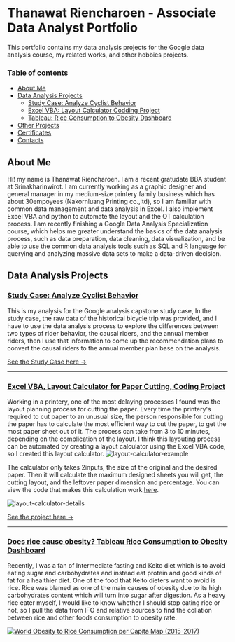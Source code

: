 # Thanawat Riencharoen - Associate Data Analyst Portfolio
This portfolio contains my data analysis projects for the Google data analysis course, my related works, and other hobbies projects.

### Table of contents
- [About Me](#about-me)
- [Data Analysis Projects](#data-analysis-projects)
     + [Study Case: Analyze Cyclist Behavior](#study-case-analyze-cyclist-behavior)
     + [Excel VBA: Layout Calculator Codding Project](#excel-vba-layout-calculator-for-paper-cutting-coding-project)
     + [Tableau: Rice Consumption to Obesity Dashboard](#does-rice-cause-obesity-tableau-rice-consumption-to-obesity-dashboard)
- [Other Projects](#other-projects)
- [Certificates](#certificates)
- [Contacts](#contacts)




## About Me
Hi! my name is Thanawat Riencharoen. I am a recent gratudate BBA student at Srinakharinwirot. I am currently working as a graphic designer and general manager in my medium-size printery family business which has about 30empoyees (Nakornluang Printing co.,ltd), so I am familiar with common data management and data analysis in Excel. I also implement Excel VBA and python to automate the layout and the OT calculation process. I am recently finishing a Google Data Analysis Specialization course, which helps me greater understand the basics of the data analysis process, such as data preparation, data cleaning, data visualization, and be able to use the common data analysis tools such as SQL and R language for querying and analyzing massive data sets to make a data-driven decision.

## Data Analysis Projects
### [Study Case: Analyze Cyclist Behavior](https://github.com/prinofprin/study_case_cyclist_analysis.git)
This is my analysis for the Google analysis capstone study case, In the study case, the raw data of the historical bicycle trip was provided, and I have to use the data analysis process to explore the differences between two types of rider behavior, the causal riders, and the annual member riders, then I use that information to come up the recommendation plans to convert the causal riders to the annual member plan base on the analysis.

[See the Study Case here →](https://github.com/prinofprin/study_case_cyclist_analysis.git)
______________________________________________________________________________________________________________________________________________________

### [Excel VBA, Layout Calculator for Paper Cutting, Coding Project](https://github.com/prinofprin/excel_paper_layout_calculator.git)
Working in a printery, one of the most delaying processes I found was the layout planning process for cutting the paper. Every time the printery's required to cut paper to an unusual size, the person responsible for cutting the paper has to calculate the most efficient way to cut the paper,  to get the most paper sheet out of it. The process can take from 3 to 10 minutes, depending on the complication of the layout. I think this layouting process can be automated by creating a layout calculator using the Excel VBA code, so I created this layout calculator.
<img src="https://i.ibb.co/H784Ly3/layout-calculator-example.png" alt="layout-calculator-example" border="0"></a>

The calculator only takes 2inputs, the size of the original and the desired paper. Then it will calculate the maximum designed sheets you will get, the cutting layout, and the leftover paper dimension and percentage. You can view the code that makes this calculation work [here](https://github.com/prinofprin/excel_paper_layout_calculator/blob/048d3a03d3b329b48013322a9a982dbf5a2b343c/VBA%20code).

<img src="https://i.ibb.co/nrpc38w/layout-calculator-details.png" alt="layout-calculator-details" border="0"></a>
 

[See the project here →](https://github.com/prinofprin/excel_paper_layout_calculator.git)

______________________________________________________________________________________________________________________________________________________

### [Does rice cause obesity? Tableau Rice Consumption to Obesity Dashboard](https://public.tableau.com/shared/TNCZ4W9GS?:display_count=n&:origin=viz_share_link)
Recently, I was a fan of Intermediate fasting and Keito diet which is to avoid eating sugar and carbohydrates and instead eat protein and good kinds of fat for a healthier diet. One of the food that Keito dieters want to avoid is rice. Rice was blamed as one of the main causes of obesity due to its high carbohydrates content which will turn into sugar after digestion. As a heavy rice eater myself, I would like to know whether I should stop eating rice or not, so I pull the data from IFO and relative sources to find the collation between rice and other foods consumption to obesity rate.

<div class='tableauPlaceholder' id='viz1650622481024' style='position: relative'><noscript><a href='#'><img alt='World Obesity to Rice Consumption per Capita Map (2015-2017) ' src='https:&#47;&#47;public.tableau.com&#47;static&#47;images&#47;TN&#47;TNCZ4W9GS&#47;1_rss.png' style='border: none' /></a></noscript><object class='tableauViz'  style='display:none;'><param name='host_url' value='https%3A%2F%2Fpublic.tableau.com%2F' /> <param name='embed_code_version' value='3' /> <param name='path' value='views&#47;WorldObesitytoRiceConsumptionperCapitaMap2015-2017&#47;WorldObesitytoRiceConsumptiondashboard?:language=en-US&amp;:embed=true' /> <param name='toolbar' value='yes' /><param name='static_image' value='https:&#47;&#47;public.tableau.com&#47;static&#47;images&#47;TN&#47;TNCZ4W9GS&#47;1.png' /> <param name='animate_transition' value='yes' /><param name='display_static_image' value='yes' /><param name='display_spinner' value='yes' /><param name='display_overlay' value='yes' />

 
Result: Contradict to what Keito dieters believes, rice consumption has an inverse correlation with obesity rate while sugar and meat have a direct correlation. This means there is a correlation between the country that consume more rice and the less obesity rate the country has. However, the dashboard only shows the correlation, not causation, so further analysis is needed to determine the cause.
 
[See the dashboard here →](https://public.tableau.com/shared/TNCZ4W9GS?:display_count=n&:origin=viz_share_link)



## Other Projects
- Hand coding a web page for tracking and selling online game items (12tails online), which used to be a place for players to buy and sell the specific game items for a better price. [12tails_market_project](https://gigafactory.netlify.app/) (2021)
- Designing a Japanese kanji sticker to help Japanese learners memorize Japanese vocabulary, which I got the idea when I was studying abroad in Japan and selling it on Etsy, using Blender with existing assets to make a 3d animation promotional video. Currently selling over 100copies [kanji_sticker_project](https://www.etsy.com/shop/KanjiStickerProject) (2020)
- Creating 2D games with the construct2 engine and publishing the demos via Google Play. [my_games_project](https://play.google.com/store/apps/developer?id=Thanawat+Riencharoen) (2017)


## Certificates
- English Toeic Score: 935 [see_credential](https://github.com/prinofprin/analysis/blob/main/Toeic%20Certificate.png)
- Google Data Analytics Specialization Certificate [see_credential](https://www.coursera.org/account/accomplishments/specialization/certificate/BGPLEZL2B57K)
- Participate in UNICORN business canvas competition by SVL Group (2018)
- Net design’s Adobe After Effect and Premier Pro course completion certified (2016)
- Net design’s Adobe Illustrator and Photoshop course completion certified (2013)

## Contacts
- lineId: prinofprin
- Phone: +66 084-638-2002
- Email: thanawat.rien@gmail.com
- linkedin: [linkedin_thanawat_riencharoen](linkedin.com/in/thanawat-riencharoen-38785a217)
- location: [Vipavadee Rangsit, Bangkok, Thailand 10900](https://goo.gl/maps/RQyHFCRxAKrBkgTUA)
